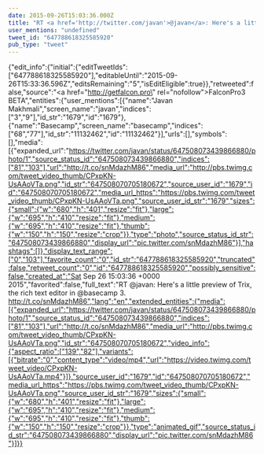 ```yaml
---
date: 2015-09-26T15:03:36.000Z
title: "RT <a href='http://twitter.com/javan'>@javan</a>: Here's a little preview of Trix, the rich text editor in <a href='http://twitter.com/basecamp'>@basecamp</a> 3. http://t.co/snMdazhM86″"
user_mentions: "undefined"
tweet_id: "647788618325585920"
pub_type: "tweet"
---
```

{"edit_info":{"initial":{"editTweetIds":["647788618325585920"],"editableUntil":"2015-09-26T15:33:36.596Z","editsRemaining":"5","isEditEligible":true}},"retweeted":false,"source":"<a href=\"http://getfalcon.pro\" rel=\"nofollow\">FalconPro3 BETA</a>","entities":{"user_mentions":[{"name":"Javan Makhmali","screen_name":"javan","indices":["3","9"],"id_str":"1679","id":"1679"},{"name":"Basecamp","screen_name":"basecamp","indices":["68","77"],"id_str":"11132462","id":"11132462"}],"urls":[],"symbols":[],"media":[{"expanded_url":"https://twitter.com/javan/status/647508073439866880/photo/1","source_status_id":"647508073439866880","indices":["81","103"],"url":"http://t.co/snMdazhM86","media_url":"http://pbs.twimg.com/tweet_video_thumb/CPxpKN-UsAAoVTa.png","id_str":"647508070705180672","source_user_id":"1679","id":"647508070705180672","media_url_https":"https://pbs.twimg.com/tweet_video_thumb/CPxpKN-UsAAoVTa.png","source_user_id_str":"1679","sizes":{"small":{"w":"680","h":"401","resize":"fit"},"large":{"w":"695","h":"410","resize":"fit"},"medium":{"w":"695","h":"410","resize":"fit"},"thumb":{"w":"150","h":"150","resize":"crop"}},"type":"photo","source_status_id_str":"647508073439866880","display_url":"pic.twitter.com/snMdazhM86"}],"hashtags":[]},"display_text_range":["0","103"],"favorite_count":"0","id_str":"647788618325585920","truncated":false,"retweet_count":"0","id":"647788618325585920","possibly_sensitive":false,"created_at":"Sat Sep 26 15:03:36 +0000 2015","favorited":false,"full_text":"RT @javan: Here's a little preview of Trix, the rich text editor in @basecamp 3. http://t.co/snMdazhM86","lang":"en","extended_entities":{"media":[{"expanded_url":"https://twitter.com/javan/status/647508073439866880/photo/1","source_status_id":"647508073439866880","indices":["81","103"],"url":"http://t.co/snMdazhM86","media_url":"http://pbs.twimg.com/tweet_video_thumb/CPxpKN-UsAAoVTa.png","id_str":"647508070705180672","video_info":{"aspect_ratio":["139","82"],"variants":[{"bitrate":"0","content_type":"video/mp4","url":"https://video.twimg.com/tweet_video/CPxpKN-UsAAoVTa.mp4"}]},"source_user_id":"1679","id":"647508070705180672","media_url_https":"https://pbs.twimg.com/tweet_video_thumb/CPxpKN-UsAAoVTa.png","source_user_id_str":"1679","sizes":{"small":{"w":"680","h":"401","resize":"fit"},"large":{"w":"695","h":"410","resize":"fit"},"medium":{"w":"695","h":"410","resize":"fit"},"thumb":{"w":"150","h":"150","resize":"crop"}},"type":"animated_gif","source_status_id_str":"647508073439866880","display_url":"pic.twitter.com/snMdazhM86"}]}}
